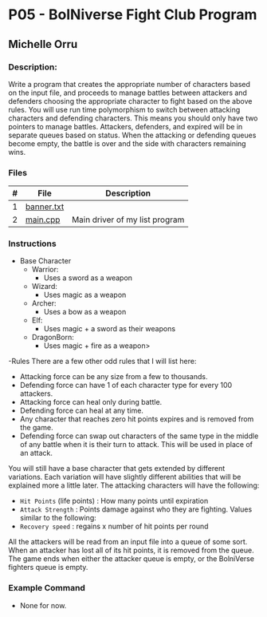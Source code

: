 # P05 - BolNiverse Fight Club Program
## Michelle Orru
### Description:

Write a program that creates the appropriate number of characters based on the input file, and proceeds to manage battles between attackers and defenders choosing the appropriate character to fight based on the above rules. You will use run time polymorphism to switch between attacking characters and defending characters. This means you should only have two pointers to manage battles. Attackers, defenders, and expired will be in separate queues based on status. When the attacking or defending queues become empty, the battle is over and the side with characters remaining wins.


### Files

|   #   |    File    | Description                      |
| :---: |  --------  | -------------------------------- |
|   1   | [banner.txt](https://github.com/michelle083/2143_OOP_Michelle/blob/main/Assignments/P05/banner.txt) |                                  |
|   2   | [main.cpp](https://github.com/michelle083/2143_OOP_Michelle/blob/main/Assignments/P05/main.cpp)  | Main driver of my list program   |


### Instructions


- Base Character
  - Warrior: 
    - Uses a sword as a weapon
  - Wizard: 
    - Uses magic as a weapon
  - Archer:
    - Uses a bow as a weapon
  - Elf: 
    - Uses magic + a sword as their weapons
  - DragonBorn:
    - Uses magic + fire as a weapon>

-Rules
  There are a few other odd rules that I will list here:

  - Attacking force can be any size from a few to thousands.
  - Defending force can have 1 of each character type for every 100 attackers.
  - Attacking force can heal only during battle.
  - Defending force can heal at any time.
  - Any character that reaches zero hit points expires and is removed from the game. 
  - Defending force can swap out characters of the same type in the middle of any battle when it is their turn to attack. This will be used in place of an attack.

  You will still have a base character that gets extended by different variations. Each variation will have slightly different abilities that will be explained more a little later. The attacking characters will have the following:

  - `Hit Points` (life points) : How many points until expiration
  - `Attack Strength` : Points damage against who they are fighting. Values similar to the following:
  - `Recovery speed` : regains x number of hit points per round

  All the attackers will be read from an input file into a queue of some sort. When an attacker has lost all of its hit points, it is removed from the queue. The game ends when either the attacker queue is empty, or the BolniVerse fighters queue is empty.

### Example Command

- None for now. 


